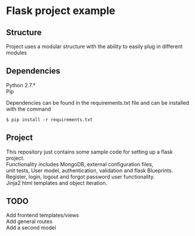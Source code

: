 # Flask project example
## Structure
Project uses a modular structure with the ability to
easily plug in different modules

## Dependencies
Python 2.7.*  
Pip  


Dependencies can be found in the requirements.txt file
and can be installed with the command 
````
$ pip install -r requirements.txt
````

## Project
This repository just contains some sample code for setting up 
a flask project.  
Functionality includes MongoDB, external configuration files,  
unit tests, User model, authentication, validation and flask Blueprints.  
Register, login, logout and forgot password user functionality.  
Jinja2 html templates and object iteration.  

## TODO
Add frontend templates/views  
Add general routes  
Add a second model  

